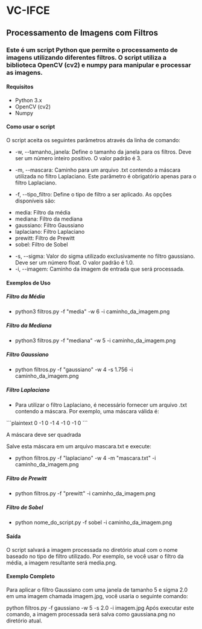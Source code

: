 # VC-IFCE

## Processamento de Imagens com Filtros

### Este é um script Python que permite o processamento de imagens utilizando diferentes filtros. O script utiliza a biblioteca OpenCV (cv2) e numpy para manipular e processar as imagens.

#### Requisitos

* Python 3.x
* OpenCV (cv2)
* Numpy

#### Como usar o script

O script aceita os seguintes parâmetros através da linha de comando:

* -w, --tamanho_janela: Define o tamanho da janela para os filtros. Deve ser um número inteiro positivo. O valor padrão é 3.

* -m, --mascara: Caminho para um arquivo .txt contendo a máscara utilizada no filtro Laplaciano. Este parâmetro é obrigatório apenas para o filtro Laplaciano.

* -f, --tipo_filtro: Define o tipo de filtro a ser aplicado. As opções disponíveis são:
- media: Filtro da média
- mediana: Filtro da mediana
- gaussiano: Filtro Gaussiano
- laplaciano: Filtro Laplaciano
- prewitt: Filtro de Prewitt
- sobel: Filtro de Sobel

* -s, --sigma: Valor do sigma utilizado exclusivamente no filtro gaussiano. Deve ser um número float. O valor padrão é 1.0.
* -i, --imagem: Caminho da imagem de entrada que será processada.
#### Exemplos de Uso

##### Filtro da Média
* python3 filtros.py -f "media" -w 6 -i caminho_da_imagem.png
##### Filtro da Mediana
* python3 filtros.py -f "mediana" -w 5 -i caminho_da_imagem.png
##### Filtro Gaussiano
* python filtros.py -f "gaussiano" -w 4 -s 1.756 -i caminho_da_imagem.png
##### Filtro Laplaciano
* Para utilizar o filtro Laplaciano, é necessário fornecer um arquivo .txt contendo a máscara. Por exemplo, uma máscara válida é:

\```plaintext
0 -1  0
-1  4 -1
 0 -1  0
\```


A máscara deve ser quadrada

Salve esta máscara em um arquivo mascara.txt e execute:
* python filtros.py -f "laplaciano" -w 4 -m "mascara.txt" -i caminho_da_imagem.png

##### Filtro de Prewitt
* python filtros.py -f "prewitt" -i caminho_da_imagem.png
##### Filtro de Sobel
* python nome_do_script.py -f sobel -i caminho_da_imagem.png

#### Saída

O script salvará a imagem processada no diretório atual com o nome baseado no tipo de filtro utilizado. Por exemplo, se você usar o filtro da média, a imagem resultante será media.png.

#### Exemplo Completo

Para aplicar o filtro Gaussiano com uma janela de tamanho 5 e sigma 2.0 em uma imagem chamada imagem.jpg, você usaria o seguinte comando:

python filtros.py -f gaussiano -w 5 -s 2.0 -i imagem.jpg
Após executar este comando, a imagem processada será salva como gaussiana.png no diretório atual.

